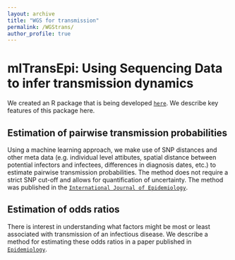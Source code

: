 ```yaml
---
layout: archive
title: "WGS for transmission"
permalink: /WGStrans/
author_profile: true
---
```


mlTransEpi: Using Sequencing Data to infer transmission dynamics
================================================================

We created an R package that is being developed [`here`](https://github.com/sarahleavitt/nbTransmission). We describe key features of this package here.

Estimation of pairwise transmission probabilities
-------------------------------------------------

Using a machine learning approach, we make use of SNP distances and other meta data (e.g. individual level attibutes, spatial distance between potential infectors and infectees, differences in diagnosis dates, etc.) to estimate pairwise transmission probabilities. The method does not require a strict SNP cut-off and allows for quantification of uncertainty. The method was published in the [`International Journal of Epidemiology`](https://pmc.ncbi.nlm.nih.gov/articles/PMC7394954/pdf/dyaa031.pdf).

Estimation of odds ratios
-------------------------

There is interest in understanding what factors might be most or least associated with transmission of an infectious disease. We describe a method for estimating these odds ratios in a paper published in [`Epidemiology`](https://pubmed.ncbi.nlm.nih.gov/34847084/).
